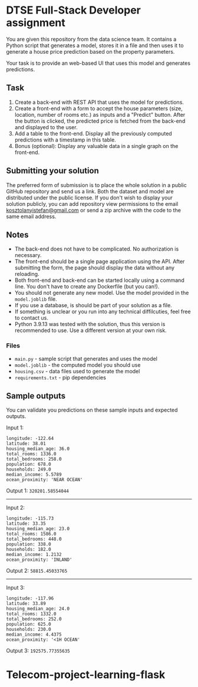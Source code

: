 # DTSE Full-Stack Developer assignment

You are given this repository from the data science team. It contains a Python script that generates a model, stores it in a file and then uses it to generate a house price prediction based on the property parameters.

Your task is to provide an web-based UI that uses this model and generates predictions.

## Task
1.	Create a back-end with REST API that uses the model for predictions.
2.	Create a front-end with a form to accept the house parameters (size, location, number of rooms etc.) as inputs and a "Predict" button. After the button is clicked, the predicted price is fetched from the back-end and displayed to the user.
3.	Add a table to the front-end. Display all the previously computed predictions with a timestamp in this table.
4.	Bonus (optional): Display any valuable data in a single graph on the front-end.

## Submitting your solution
The preferred form of submission is to place the whole solution in a public GitHub repository and send us a link. Both the dataset and model are distributed under the public license. If you don't wish to display your solution publicly, you can add repository view permissions to the email kosztolanyistefan@gmail.com or send a zip archive with the code to the same email address.

## Notes
* The back-end does not have to be complicated. No authorization is necessary.
* The front-end should be a single page application using the API. After submitting the form, the page should display the data without any reloading.
* Both front-end and back-end can be started locally using a command line. You don't have to create any Dockerfile (but you can!).
* You should not generate any new model. Use the model provided in the `model.joblib` file.
* If you use a database, is should be part of your solution as a file.
* If something is unclear or you run into any technical diffilcuties, feel free to contact us.
* Python 3.9.13 was tested with the solution, thus this version is recommended to use. Use a different version at your own risk.

### Files
* `main.py` - sample script that generates and uses the model
* `model.joblib` - the computed model you should use
* `housing.csv` - data files used to generate the model
* `requirements.txt` - pip dependencies

## Sample outputs
You can validate you predictions on these sample inputs and expected outputs.

Input 1:
```
longitude: -122.64
latitude: 38.01
housing_median_age: 36.0
total_rooms: 1336.0
total_bedrooms: 258.0
population: 678.0
households: 249.0
median_income: 5.5789
ocean_proximity: 'NEAR OCEAN'
```

Output 1: `320201.58554044`

-----------------------------------

Input 2:
```
longitude: -115.73
latitude: 33.35
housing_median_age: 23.0
total_rooms: 1586.0
total_bedrooms: 448.0
population: 338.0
households: 182.0
median_income: 1.2132
ocean_proximity: 'INLAND'
```
Output 2: `58815.45033765`

-----------------------------------

Input 3:
```
longitude: -117.96
latitude: 33.89
housing_median_age: 24.0
total_rooms: 1332.0
total_bedrooms: 252.0
population: 625.0
households: 230.0
median_income: 4.4375
ocean_proximity: '<1H OCEAN'
```
Output 3: `192575.77355635`

# Telecom-project-learning-flask

